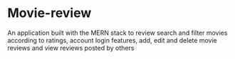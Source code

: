 # Movie-review
An application built with the MERN stack to review search and filter movies according to ratings, account login features, add, edit and delete movie reviews and view reviews posted by others
